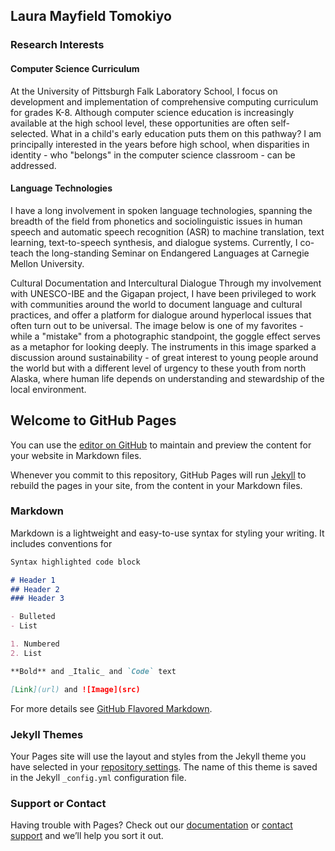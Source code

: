 ## Laura Mayfield Tomokiyo

### Research Interests
#### Computer Science Curriculum
At the University of Pittsburgh Falk Laboratory School, I focus on development and implementation of comprehensive computing curriculum for grades K-8. Although computer science education is increasingly available at the high school level, these opportunities are often self-selected. What in a child's early education puts them on this pathway? I am principally interested in the years before high school, when disparities in identity - who "belongs" in the computer science classroom - can be addressed.

#### Language Technologies
I have a long involvement in spoken language technologies, spanning the breadth of the field from phonetics and sociolinguistic issues in human speech and automatic speech recognition (ASR) to machine translation, text learning, text-to-speech synthesis, and dialogue systems. Currently, I co-teach the long-standing Seminar on Endangered Languages at Carnegie Mellon University.

Cultural Documentation and Intercultural Dialogue
Through my involvement with UNESCO-IBE and the Gigapan project, I have been privileged to work with communities around the world to document language and cultural practices, and offer a platform for dialogue around hyperlocal issues that often turn out to be universal. The image below is one of my favorites - while a "mistake" from a photographic standpoint, the goggle effect serves as a metaphor for looking deeply. The instruments in this image sparked a discussion around sustainability - of great interest to young people around the world but with a different level of urgency to these youth from north Alaska, where human life depends on understanding and stewardship of the local environment.



## Welcome to GitHub Pages

You can use the [editor on GitHub](https://github.com/lauratomokiyo/home/edit/gh-pages/index.md) to maintain and preview the content for your website in Markdown files.

Whenever you commit to this repository, GitHub Pages will run [Jekyll](https://jekyllrb.com/) to rebuild the pages in your site, from the content in your Markdown files.


### Markdown

Markdown is a lightweight and easy-to-use syntax for styling your writing. It includes conventions for

```markdown
Syntax highlighted code block

# Header 1
## Header 2
### Header 3

- Bulleted
- List

1. Numbered
2. List

**Bold** and _Italic_ and `Code` text

[Link](url) and ![Image](src)
```

For more details see [GitHub Flavored Markdown](https://guides.github.com/features/mastering-markdown/).

### Jekyll Themes

Your Pages site will use the layout and styles from the Jekyll theme you have selected in your [repository settings](https://github.com/lauratomokiyo/home/settings/pages). The name of this theme is saved in the Jekyll `_config.yml` configuration file.

### Support or Contact

Having trouble with Pages? Check out our [documentation](https://docs.github.com/categories/github-pages-basics/) or [contact support](https://support.github.com/contact) and we’ll help you sort it out.
